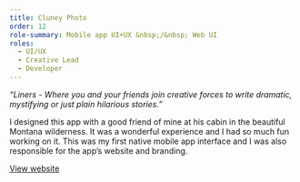 ```yaml
---
title: Cluney Photo
order: 12
role-summary: Mobile app UI+UX &nbsp;/&nbsp; Web UI
roles:
  - UI/UX
  - Creative Lead
  - Developer
---
```

*“Liners - Where you and your friends join creative forces to write dramatic, mystifying or just plain hilarious stories.”*

I designed this app with a good friend of mine at his cabin in the beautiful Montana wilderness. It was a wonderful experience and I had so much fun working on it. This was my first native mobile app interface and I was also responsible for the app’s website and branding.

[View website](http://cluneyphoto.com/)
